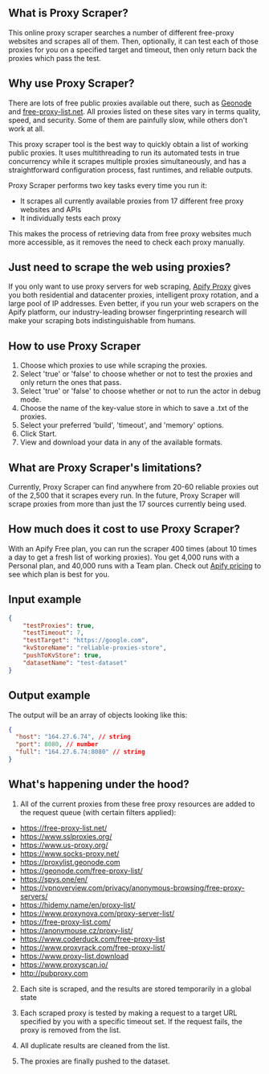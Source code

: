 ## What is Proxy Scraper?

This online proxy scraper searches a number of different free-proxy websites and scrapes all of them. Then, optionally, it can test each of those proxies for you on a specified target and timeout, then only return back the proxies which pass the test. 

## Why use Proxy Scraper?
There are lots of free public proxies available out there, such as [Geonode](https://geonode.com/free-proxy-list/) and [free-proxy-list.net](https://free-proxy-list.net/). All proxies listed on these sites vary in terms quality, speed, and security. Some of them are painfully slow, while others don't work at all.

This proxy scraper tool is the best way to quickly obtain a list of working public proxies. It uses multithreading to run its automated tests in true concurrency while it scrapes multiple proxies simultaneously, and has a straightforward configuration process, fast runtimes, and reliable outputs. 

Proxy Scraper performs two key tasks every time you run it:
- It scrapes all currently available proxies from 17 different free proxy websites and APIs
- It individually tests each proxy

This makes the process of retrieving data from free proxy websites much more accessible, as it removes the need to check each proxy manually.

## Just need to scrape the web using proxies?
If you only want to use proxy servers for web scraping, [Apify Proxy](https://apify.com/proxy) gives you both residential and datacenter proxies, intelligent proxy rotation, and a large pool of IP addresses. Even better, if you run your web scrapers on the Apify platform, our industry-leading browser fingerprinting research will make your scraping bots indistinguishable from humans.

## How to use Proxy Scraper

1. Choose which proxies to use while scraping the proxies.
2. Select 'true' or 'false' to choose whether or not to test the proxies and only return the ones that pass.
3. Select 'true' or 'false' to choose whether or not to run the actor in debug mode.
4. Choose the name of the key-value store in which to save a .txt of the proxies.
5. Select your preferred 'build', 'timeout', and 'memory' options.
6. Click Start.
7. View and download your data in any of the available formats.

## What are Proxy Scraper's limitations?
Currently, Proxy Scraper can find anywhere from 20-60 reliable proxies out of the 2,500 that it scrapes every run. In the future, Proxy Scraper will scrape proxies from more than just the 17 sources currently being used.

## How much does it cost to use Proxy Scraper?
With an Apify Free plan, you can run the scraper 400 times (about 10 times a day to get a fresh list of working proxies). You get 4,000 runs with a Personal plan, and 40,000 runs with a Team plan. Check out [Apify pricing](https://apify.com/pricing) to see which plan is best for you.

## Input example
```JSON
{
    "testProxies": true,
    "testTimeout": 7,
    "testTarget": "https://google.com",
    "kvStoreName": "reliable-proxies-store",
    "pushToKvStore": true,
    "datasetName": "test-dataset"
}
```

## Output example
The output will be an array of objects looking like this:

```JSON
{
  "host": "164.27.6.74", // string
  "port": 8080, // number
  "full": "164.27.6.74:8080" // string
}
```

## What's happening under the hood?
1. All of the current proxies from these free proxy resources are added to the request queue (with certain filters applied):

-   https://free-proxy-list.net/
-   https://www.sslproxies.org/
-   https://www.us-proxy.org/
-   https://www.socks-proxy.net/
-   https://proxylist.geonode.com
-   https://geonode.com/free-proxy-list/
-   https://spys.one/en/
-   https://vpnoverview.com/privacy/anonymous-browsing/free-proxy-servers/
-   https://hidemy.name/en/proxy-list/
-   https://www.proxynova.com/proxy-server-list/
-   https://free-proxy-list.com/
-   https://anonymouse.cz/proxy-list/
-   https://www.coderduck.com/free-proxy-list
-   https://www.proxyrack.com/free-proxy-list/
-   https://www.proxy-list.download
-   https://www.proxyscan.io/
-   http://pubproxy.com

2. Each site is scraped, and the results are stored temporarily in a global state

3. Each scraped proxy is tested by making a request to a target URL specified by you with a specific timeout set. If the request fails, the proxy is removed from the list.

4. All duplicate results are cleaned from the list. 

5. The proxies are finally pushed to the dataset.
